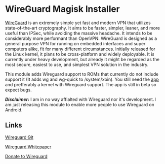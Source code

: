 # WireGuard Magisk Installer

[WireGuard](https://www.wireguard.com/) is an extremely simple yet fast and modern VPN that utilizes state-of-the-art cryptography. It aims to be faster, simpler, leaner, and more useful than IPSec, while avoiding the massive headache. It intends to be considerably more performant than OpenVPN. WireGuard is designed as a general purpose VPN for running on embedded interfaces and super computers alike, fit for many different circumstances. Initially released for the Linux kernel, it plans to be cross-platform and widely deployable. It is currently under heavy development, but already it might be regarded as the most secure, easiest to use, and simplest VPN solution in the industry.

This module adds Wireguard support to ROMs that currently do not include support it (It adds wg and wg-quick to /system/xbin). You still need the [app](https://play.google.com/store/apps/details?id=com.wireguard.android) and prefferably a kernel with Wireguard support. The app is still in beta so expect bugs.

***Disclaimer:*** I am in no way affialted with Wireguard nor it's development. I am just releasing this module to enable more people to use Wireguard on Android.

## Links

[Wireguard Git](https://git.zx2c4.com/WireGuard/)

[Wireguard Whitepaper](https://www.wireguard.com/papers/wireguard.pdf)

[Donate to Wireguard](https://www.wireguard.com/donations/)
